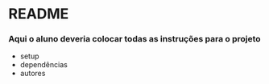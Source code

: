 # README

### Aqui o aluno deveria colocar todas as instruções para o projeto
- setup
- dependências
- autores